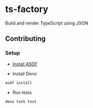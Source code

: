 # ts-factory

Build and render TypeScript using JSON

## Contributing

### Setup

- [Install ASDF](https://asdf-vm.com/guide/getting-started.html)

- Install Deno

```sh
asdf install
```

- Run tests

```sh
deno task test
```

